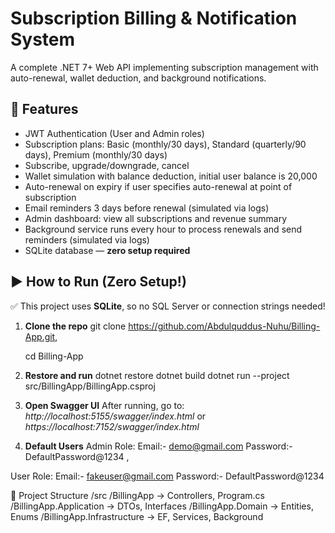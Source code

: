 # Subscription Billing & Notification System

A complete .NET 7+ Web API implementing subscription management with auto-renewal, wallet deduction, and background notifications.

## 🚀 Features

- JWT Authentication (User and Admin roles)
- Subscription plans: Basic (monthly/30 days), Standard (quarterly/90 days), Premium (monthly/30 days)
- Subscribe, upgrade/downgrade, cancel
- Wallet simulation with balance deduction, initial user balance is 20,000
- Auto-renewal on expiry if user specifies auto-renewal at point of subscription
- Email reminders 3 days before renewal (simulated via logs)
- Admin dashboard: view all subscriptions and revenue summary
- Background service runs every hour to process renewals and send reminders (simulated via logs)
- SQLite database — **zero setup required**


## ▶️ How to Run (Zero Setup!)

✅ This project uses **SQLite**, so no SQL Server or connection strings needed!

1. **Clone the repo**
   git clone https://github.com/Abdulquddus-Nuhu/Billing-App.git,
   
   cd Billing-App
   
3. **Restore and run**
  dotnet restore
  dotnet build
  dotnet run --project src/BillingApp/BillingApp.csproj

4. **Open Swagger UI**
   After running, go to: _http://localhost:5155/swagger/index.html_ or _https://localhost:7152/swagger/index.html_

3. **Default Users**
Admin Role:
    Email:- demo@gmail.com
    Password:- DefaultPassword@1234
,

User Role:
    Email:- fakeuser@gmail.com
    Password:- DefaultPassword@1234


📂 Project Structure
/src
  /BillingApp                → Controllers, Program.cs
  /BillingApp.Application    → DTOs, Interfaces
  /BillingApp.Domain         → Entities, Enums
  /BillingApp.Infrastructure → EF, Services, Background
